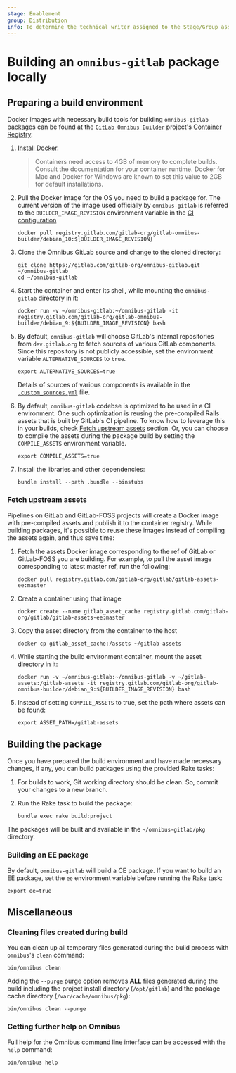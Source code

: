 ```yaml
---
stage: Enablement
group: Distribution
info: To determine the technical writer assigned to the Stage/Group associated with this page, see https://about.gitlab.com/handbook/engineering/ux/technical-writing/#designated-technical-writers
---
```


# Building an `omnibus-gitlab` package locally

## Preparing a build environment

Docker images with necessary build tools for building `omnibus-gitlab` packages
can be found at the [`GitLab Omnibus Builder`](https://gitlab.com/gitlab-org/gitlab-omnibus-builder)
project's [Container Registry](https://gitlab.com/gitlab-org/gitlab-omnibus-builder/container_registry).

1. [Install Docker](https://docs.Docker.com/engine/installation/).

    > Containers need access to 4GB of memory to complete builds. Consult the documentation
    > for your container runtime. Docker for Mac and Docker for Windows are known to set
    > this value to 2GB for default installations.

1. Pull the Docker image for the OS you need to build a package for. The current
   version of the image used officially by `omnibus-gitlab` is referred to the
   `BUILDER_IMAGE_REVISION` environment variable in the
   [CI configuration](https://gitlab.com/gitlab-org/omnibus-gitlab/blob/master/.gitlab-ci.yml)

   ```shell
   docker pull registry.gitlab.com/gitlab-org/gitlab-omnibus-builder/debian_10:${BUILDER_IMAGE_REVISION}
   ```

1. Clone the Omnibus GitLab source and change to the cloned directory:

   ```shell
   git clone https://gitlab.com/gitlab-org/omnibus-gitlab.git ~/omnibus-gitlab
   cd ~/omnibus-gitlab
   ```

1. Start the container and enter its shell, while mounting the `omnibus-gitlab`
   directory in it:

   ```shell
   docker run -v ~/omnibus-gitlab:~/omnibus-gitlab -it registry.gitlab.com/gitlab-org/gitlab-omnibus-builder/debian_9:${BUILDER_IMAGE_REVISION} bash
   ```

1. By default, `omnibus-gitlab` will choose GitLab's internal repositories from
   `dev.gitlab.org` to fetch sources of various GitLab components. Since this
   repository is not publicly accessible, set the environment variable
   `ALTERNATIVE_SOURCES` to `true`.

   ```shell
   export ALTERNATIVE_SOURCES=true
   ```

   Details of sources of various components is available in the
   [`.custom_sources.yml`](https://gitlab.com/gitlab-org/omnibus-gitlab/blob/master/.custom_sources.yml)
   file.

1. By default, `omnibus-gitlab` codebse is optimized to be used in a CI
   environment. One such optimization is reusing the pre-compiled Rails assets
   that is built by GitLab's CI pipeline. To know how to leverage this in your
   builds, check [Fetch upstream assets](#fetch-upstream-assets) section. Or,
   you can choose to compile the assets during the package build by setting the
   `COMPILE_ASSETS` environment variable.

   ```shell
   export COMPILE_ASSETS=true
   ```

1. Install the libraries and other dependencies:

   ```shell
   bundle install --path .bundle --binstubs
   ```

### Fetch upstream assets

Pipelines on GitLab and GitLab-FOSS projects will create a Docker image with
pre-compiled assets and publish it to the container registry. While building
packages, it's possible to reuse these images instead of compiling the assets
again, and thus save time:

1. Fetch the assets Docker image corresponding to the ref of GitLab or
   GitLab-FOSS you are building. For example, to pull the asset image
   corresponding to latest master ref, run the following:

   ```shell
   docker pull registry.gitlab.com/gitlab-org/gitlab/gitlab-assets-ee:master
   ```

1. Create a container using that image

   ```shell
   docker create --name gitlab_asset_cache registry.gitlab.com/gitlab-org/gitlab/gitlab-assets-ee:master
   ```

1. Copy the asset directory from the container to the host

   ```shell
   docker cp gitlab_asset_cache:/assets ~/gitlab-assets
   ```

1. While starting the build environment container, mount the asset directory in
   it:

   ```shell
   docker run -v ~/omnibus-gitlab:~/omnibus-gitlab -v ~/gitlab-assets:/gitlab-assets -it registry.gitlab.com/gitlab-org/gitlab-omnibus-builder/debian_9:${BUILDER_IMAGE_REVISION} bash
   ```

1. Instead of setting `COMPILE_ASSETS` to true, set the path where assets can be
   found:

   ```shell
   export ASSET_PATH=/gitlab-assets
   ```

## Building the package

Once you have prepared the build environment and have made necessary changes, if
any, you can build packages using the provided Rake tasks:

1. For builds to work, Git working directory should be clean. So, commit your
   changes to a new branch.

1. Run the Rake task to build the package:

    ```shell
    bundle exec rake build:project
    ```

The packages will be built and available in the `~/omnibus-gitlab/pkg`
directory.

### Building an EE package

By default, `omnibus-gitlab` will build a CE package. If you want to build an EE
package, set the `ee` environment variable before running the Rake task:

```shell
export ee=true
```

## Miscellaneous

### Cleaning files created during build

You can clean up all temporary files generated during the build process with
`omnibus`'s `clean` command:

```shell
bin/omnibus clean
```

Adding the `--purge` purge option removes __ALL__ files generated during the
build including the project install directory (`/opt/gitlab`) and
the package cache directory (`/var/cache/omnibus/pkg`):

```shell
bin/omnibus clean --purge
```

### Getting further help on Omnibus

Full help for the Omnibus command line interface can be accessed with the
`help` command:

```shell
bin/omnibus help
```
